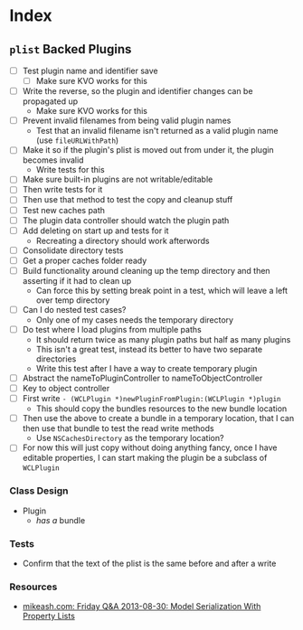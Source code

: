 # Index

## `plist` Backed Plugins

* [ ] Test plugin name and identifier save
	* [ ] Make sure KVO works for this 
* [ ] Write the reverse, so the plugin and identifier changes can be propagated up
	* Make sure KVO works for this
* [ ] Prevent invalid filenames from being valid plugin names
	* Test that an invalid filename isn't returned as a valid plugin name (use `fileURLWithPath`)
* [ ] Make it so if the plugin's plist is moved out from under it, the plugin becomes invalid
	* Write tests for this
* [ ] Make sure built-in plugins are not writable/editable
* [ ] Then write tests for it
* [ ] Then use that method to test the copy and cleanup stuff
* [ ] Test new caches path
* [ ] The plugin data controller should watch the plugin path
* [ ] Add deleting on start up and tests for it
	* Recreating a directory should work afterwords
* [ ] Consolidate directory tests
* [ ] Get a proper caches folder ready
* [ ] Build functionality around cleaning up the temp directory and then asserting if it had to clean up
	* Can force this by setting break point in a test, which will leave a left over temp directory
* [ ] Can I do nested test cases?
	* Only one of my cases needs the temporary directory
* [ ] Do test where I load plugins from multiple paths
	* It should return twice as many plugin paths but half as many plugins
	* This isn't a great test, instead its better to have two separate directories
	* Write this test after I have a way to create temporary plugin
* [ ] Abstract the nameToPluginController to nameToObjectController
* [ ] Key to object controller
* [ ] First write `- (WCLPlugin *)newPluginFromPlugin:(WCLPlugin *)plugin`
	* This should copy the bundles resources to the new bundle location
* [ ] Then use the above to create a bundle in a temporary location, that I can then use that bundle to test the read write methods
	* Use `NSCachesDirectory` as the temporary location?
* [ ] For now this will just copy without doing anything fancy, once I have editable properties, I can start making the plugin be a subclass of `WCLPlugin`

### Class Design

* Plugin
	* *has a* bundle

### Tests

- Confirm that the text of the plist is the same before and after a write

### Resources

* [mikeash.com: Friday Q&A 2013-08-30: Model Serialization With Property Lists](https://www.mikeash.com/pyblog/friday-qa-2013-08-30-model-serialization-with-property-lists.html)
